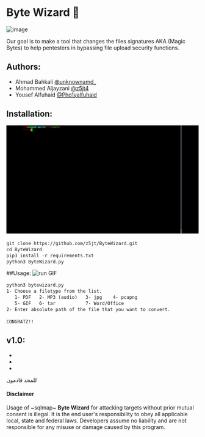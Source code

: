 # Byte Wizard 🧙
![image](https://github.com/unkn0wnamd/ByteWizard/blob/5fa3264a53315c421c929d205c532165a1869047/run.gif)

Our goal is to make a tool that changes the files signatures AKA (Magic Bytes) to help pentesters in bypassing file upload security functions.

## Authors:
- Ahmad Bahkali [@unknownamd_](https://twitter.com/unknownamd_)
- Mohammed Aljayzani [@z5jt4](https://twitter.com/z5jt4)
- Yousef Alfuhaid [@Pho1yalfuhaid](https://twitter.com/Pho1yalfuhaid)

## Installation:

![setup GIF](https://github.com/unkn0wnamd/ByteWizard/blob/971c72543579aac05a4446ce925d6bba87f7cc0a/setup.gif)
```
git clone https://github.com/z5jt/ByteWizard.git
cd ByteWizard
pip3 install -r requirements.txt
python3 ByteWizard.py
```
##Usage:
![run GIF](https://github.com/unkn0wnamd/ByteWizard/blob/2f1853fc8678dc3989eddf70f91d0bc099006399/run.gif)
```
python3 bytewizard.py
1- Choose a filetype from the list.
   1- PDF   2- MP3 (audio)   3- jpg    4- pcapng
   5- GIF   6- tar           7- Word/Office
2- Enter absolute path of the file that you want to convert.

CONGRATZ!!
```
## v1.0:
-
-
-


للمجد قادمون

#### Disclaimer
Usage of ~sqlmap~ **Byte Wizard** for attacking targets without prior mutual consent is illegal. It is the end user's responsibility to obey all applicable local, state and federal laws. Developers assume no liability and are not responsible for any misuse or damage caused by this program.
